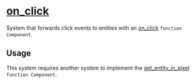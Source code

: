 # [on_click](on_click.hpp)

System that forwards click events to entities with an [on_click](../functions/on_click.md) `function Component`.

## Usage

This system requires another system to implement the [get_entity_in_pixel](../../functions/get_entity_in_pixel.md) `function Component`.
